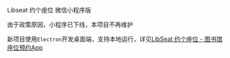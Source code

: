 Libseat 约个座位 微信小程序版

由于政策原因，小程序已下线，本项目不再维护

新项目使用`Electron`开发桌面端，支持本地运行，详见[LibSeat 约个座位 - 图书馆座位预约App](https://github.com/Little-King2022/libseat-electron)
